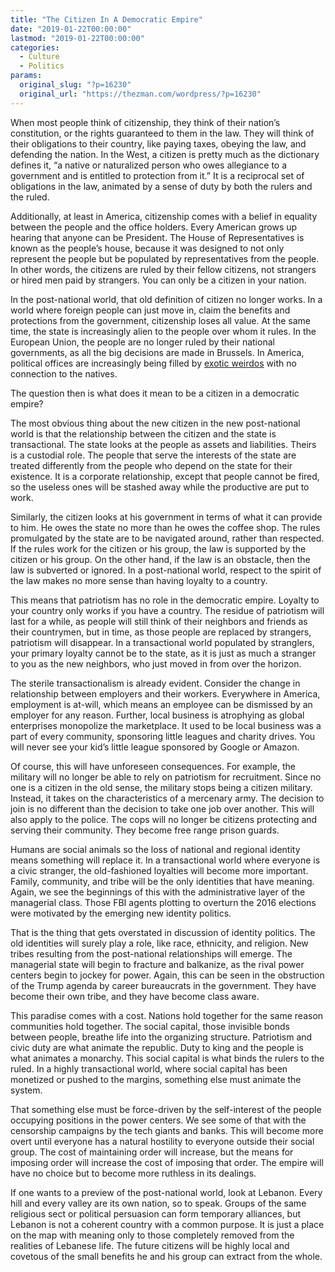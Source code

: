 ```yaml
---
title: "The Citizen In A Democratic Empire"
date: "2019-01-22T00:00:00"
lastmod: "2019-01-22T00:00:00"
categories:
  - Culture
  - Politics
params:
  original_slug: "?p=16230"
  original_url: "https://thezman.com/wordpress/?p=16230"
---
```


When most people think of citizenship, they think of their nation’s
constitution, or the rights guaranteed to them in the law. They will
think of their obligations to their country, like paying taxes, obeying
the law, and defending the nation. In the West, a citizen is pretty much
as the dictionary defines it, “a native or naturalized person who owes
allegiance to a government and is entitled to protection from it.” It is
a reciprocal set of obligations in the law, animated by a sense of duty
by both the rulers and the ruled.

Additionally, at least in America, citizenship comes with a belief in
equality between the people and the office holders. Every American grows
up hearing that anyone can be President. The House of Representatives is
known as the people’s house, because it was designed to not only
represent the people but be populated by representatives from the
people. In other words, the citizens are ruled by their fellow citizens,
not strangers or hired men paid by strangers. You can only be a citizen
in your nation.

In the post-national world, that old definition of citizen no longer
works. In a world where foreign people can just move in, claim the
benefits and protections from the government, citizenship loses all
value. At the same time, the state is increasingly alien to the people
over whom it rules. In the European Union, the people are no longer
ruled by their national governments, as all the big decisions are made
in Brussels. In America, political offices are increasingly being filled
by [exotic weirdos](https://www.youtube.com/watch?v=CjzDF1MziNg) with no
connection to the natives.

The question then is what does it mean to be a citizen in a democratic
empire?

The most obvious thing about the new citizen in the new post-national
world is that the relationship between the citizen and the state is
transactional. The state looks at the people as assets and liabilities.
Theirs is a custodial role. The people that serve the interests of the
state are treated differently from the people who depend on the state
for their existence. It is a corporate relationship, except that people
cannot be fired, so the useless ones will be stashed away while the
productive are put to work.

Similarly, the citizen looks at his government in terms of what it can
provide to him. He owes the state no more than he owes the coffee shop.
The rules promulgated by the state are to be navigated around, rather
than respected. If the rules work for the citizen or his group, the law
is supported by the citizen or his group. On the other hand, if the law
is an obstacle, then the law is subverted or ignored. In a post-national
world, respect to the spirit of the law makes no more sense than having
loyalty to a country.

This means that patriotism has no role in the democratic empire. Loyalty
to your country only works if you have a country. The residue of
patriotism will last for a while, as people will still think of their
neighbors and friends as their countrymen, but in time, as those people
are replaced by strangers, patriotism will disappear. In a transactional
world populated by stranglers, your primary loyalty cannot be to the
state, as it is just as much a stranger to you as the new neighbors, who
just moved in from over the horizon.

The sterile transactionalism is already evident. Consider the change in
relationship between employers and their workers. Everywhere in America,
employment is at-will, which means an employee can be dismissed by an
employer for any reason. Further, local business is atrophying as global
enterprises monopolize the marketplace. It used to be local business was
a part of every community, sponsoring little leagues and charity drives.
You will never see your kid’s little league sponsored by Google or
Amazon.

Of course, this will have unforeseen consequences. For example, the
military will no longer be able to rely on patriotism for recruitment.
Since no one is a citizen in the old sense, the military stops being a
citizen military. Instead, it takes on the characteristics of a
mercenary army. The decision to join is no different than the decision
to take one job over another. This will also apply to the police. The
cops will no longer be citizens protecting and serving their community.
They become free range prison guards.

Humans are social animals so the loss of national and regional identity
means something will replace it. In a transactional world where everyone
is a civic stranger, the old-fashioned loyalties will become more
important. Family, community, and tribe will be the only identities that
have meaning. Again, we see the beginnings of this with the
administrative layer of the managerial class. Those FBI agents plotting
to overturn the 2016 elections were motivated by the emerging new
identity politics.

That is the thing that gets overstated in discussion of identity
politics. The old identities will surely play a role, like race,
ethnicity, and religion. New tribes resulting from the post-national
relationships will emerge. The managerial state will begin to fracture
and balkanize, as the rival power centers begin to jockey for power.
Again, this can be seen in the obstruction of the Trump agenda by career
bureaucrats in the government. They have become their own tribe, and
they have become class aware.

This paradise comes with a cost. Nations hold together for the same
reason communities hold together. The social capital, those invisible
bonds between people, breathe life into the organizing structure.
Patriotism and civic duty are what animate the republic. Duty to king
and the people is what animates a monarchy. This social capital is what
binds the rulers to the ruled. In a highly transactional world, where
social capital has been monetized or pushed to the margins, something
else must animate the system.

That something else must be force-driven by the self-interest of the
people occupying positions in the power centers. We see some of that
with the censorship campaigns by the tech giants and banks. This will
become more overt until everyone has a natural hostility to everyone
outside their social group. The cost of maintaining order will increase,
but the means for imposing order will increase the cost of imposing that
order. The empire will have no choice but to become more ruthless in its
dealings.

If one wants to a preview of the post-national world, look at Lebanon.
Every hill and every valley are its own nation, so to speak. Groups of
the same religious sect or political persuasion can form temporary
alliances, but Lebanon is not a coherent country with a common purpose.
It is just a place on the map with meaning only to those completely
removed from the realities of Lebanese life. The future citizens will be
highly local and covetous of the small benefits he and his group can
extract from the whole.
